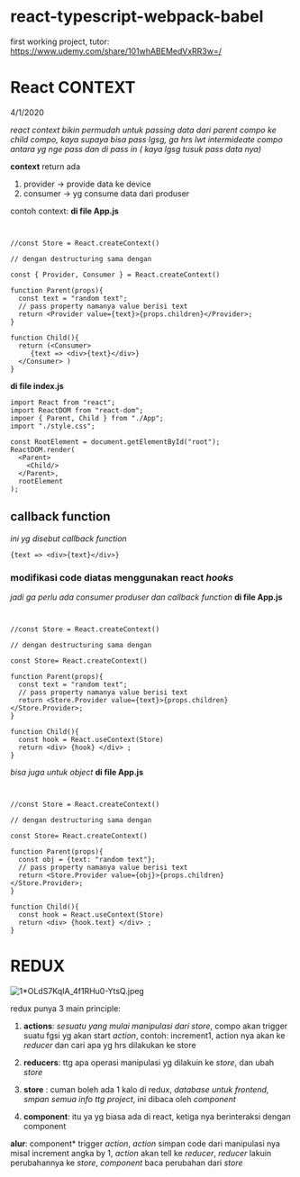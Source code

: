 # react-typescript-webpack-babel
first working project, tutor: https://www.udemy.com/share/101whABEMedVxRR3w=/


# React CONTEXT
4/1/2020

*react context bikin permudah untuk passing data dari parent compo ke child compo, kaya supaya bisa pass lgsg, ga hrs lwt intermideate compo antara yg nge pass dan di pass in ( kaya lgsg tusuk pass data nya)*

**context** return ada 
1. provider -> provide data ke device 
2. consumer -> yg consume data dari produser

contoh context:
**di file App.js**
```


//const Store = React.createContext()

// dengan destructuring sama dengan

const { Provider, Consumer } = React.createContext()

function Parent(props){
  const text = "random text";
  // pass property namanya value berisi text
  return <Provider value={text}>{props.children}</Provider>;
}

function Child(){
  return (<Consumer>
     {text => <div>{text}</div>}
  </Consumer> )
}

```
**di file index.js**
```
import React from "react";
import ReactDOM from "react-dom";
impoer { Parent, Child } from "./App";
import "./style.css";

const RootElement = document.getElementById("root");
ReactDOM.render(
  <Parent>
    <Child/>
  </Parent>,
  rootElement
);

```
## callback function 
*ini yg disebut callback function*
```
{text => <div>{text}</div>}
```

### modifikasi code diatas menggunakan react *hooks*
*jadi ga perlu ada consumer produser dan callback function*
**di file App.js**
```


//const Store = React.createContext()

// dengan destructuring sama dengan

const Store= React.createContext()

function Parent(props){
  const text = "random text";
  // pass property namanya value berisi text
  return <Store.Provider value={text}>{props.children}</Store.Provider>;
}

function Child(){
  const hook = React.useContext(Store)
  return <div> {hook} </div> ;
}

```
*bisa juga untuk object*
**di file App.js**
```


//const Store = React.createContext()

// dengan destructuring sama dengan

const Store= React.createContext()

function Parent(props){
  const obj = {text: "random text"};
  // pass property namanya value berisi text
  return <Store.Provider value={obj}>{props.children}</Store.Provider>;
}

function Child(){
  const hook = React.useContext(Store)
  return <div> {hook.text} </div> ;
}

```

# REDUX
![1*OLdS7KqIA_4f1RHu0-YtsQ.jpeg](https://miro.medium.com/max/2208/1*OLdS7KqIA_4f1RHu0-YtsQ.jpeg)

redux punya 3 main principle:
1. **actions**: *sesuatu yang mulai manipulasi dari store*, compo akan trigger suatu fgsi yg akan start *action*,
contoh: increment1, action nya akan ke *reducer* dan cari apa yg hrs dilakukan ke store

2. **reducers**: ttg apa operasi manipulasi yg dilakuin ke *store*, dan ubah *store*

3. **store** : cuman boleh ada 1 kalo di redux, *database untuk frontend, smpan semua info ttg project*, ini dibaca oleh *component*

4. **component**: itu ya yg biasa ada di react, ketiga nya berinteraksi dengan component

**alur**: component* trigger *action*, *action* simpan code dari manipulasi nya misal increment angka by 1, *action* akan tell ke *reducer*, *reducer* lakuin perubahannya ke *store*, *component* baca perubahan dari *store*

